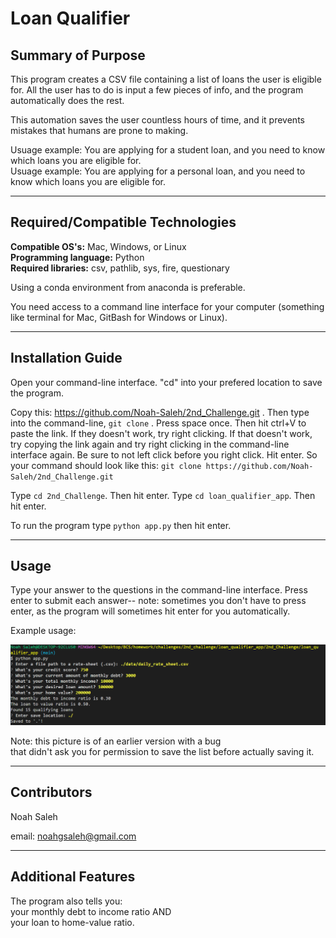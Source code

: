 # Loan Qualifier

## Summary of Purpose

This program creates a CSV file containing a list of loans the user is eligible for. All the user has to do is input a few pieces of info, and the program automatically does the rest.

This automation saves the user countless hours of time, and it prevents mistakes that humans are prone to making.

Usuage example: You are applying for a student loan, and you need to know which loans you are eligible for.  
Usuage example: You are applying for a personal loan, and you need to know which loans you are eligible for.

---

## Required/Compatible Technologies

**Compatible OS's:** Mac, Windows, or Linux  
**Programming language:** Python  
**Required libraries:** csv, pathlib, sys, fire, questionary  

Using a conda environment from anaconda is preferable.

You need access to a command line interface for your computer (something like terminal for Mac, GitBash for Windows or Linux).

---

## Installation Guide

Open your command-line interface.
"cd" into your prefered location to save the program.

Copy this: https://github.com/Noah-Saleh/2nd_Challenge.git .
Then type into the command-line, `
git clone
`
. Press space once.
Then hit ctrl+V to paste the link. If they doesn't work, try right clicking. If that doesn't work, try copying the link again and try right clicking in the command-line interface again. Be sure to not left click before you right click.
Hit enter.
So your command should look like this: `git clone https://github.com/Noah-Saleh/2nd_Challenge.git`

Type `cd 2nd_Challenge`. Then hit enter.
Type `cd loan_qualifier_app`. Then hit enter.

To run the program type `python app.py` then hit enter.

---

## Usage

Type your answer to the questions in the command-line interface. Press enter to submit each answer-- note: sometimes you don't have to press enter, as the program will sometimes hit enter for you automatically.

Example usage:

![A picture of a usage-example](./usage_example.png)  

Note: this picture is of an earlier version with a bug  
that didn't ask you for permission to save the list before actually saving it.

---

## Contributors

Noah Saleh

email: noahgsaleh@gmail.com

---

## Additional Features

The program also tells you:  
your monthly debt to income ratio AND  
your loan to home-value ratio. 